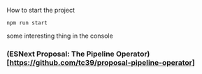 How to start the project

```
npm run start
```

some interesting thing in the console

### (ESNext Proposal: The Pipeline Operator)[https://github.com/tc39/proposal-pipeline-operator]
